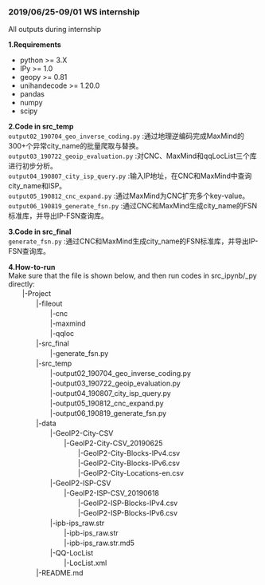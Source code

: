 ### 2019/06/25-09/01 WS internship
All outputs during internship  

**1.Requirements**  
- python >= 3.X  
- IPy >= 1.0  
- geopy >= 0.81   
- unihandecode >= 1.20.0   
- pandas  
- numpy  
- scipy  

**2.Code in src_temp**  
    `output02_190704_geo_inverse_coding.py` :通过地理逆编码完成MaxMind的300+个异常city_name的批量爬取与替换。  
    `output03_190722_geoip_evaluation.py` :对CNC、MaxMind和qqLocList三个库进行初步分析。  
    `output04_190807_city_isp_query.py` :输入IP地址，在CNC和MaxMind中查询city_name和ISP。  
    `output05_190812_cnc_expand.py` :通过MaxMind为CNC扩充多个key-value。  
    `output06_190819_generate_fsn.py` :通过CNC和MaxMind生成city_name的FSN标准库，并导出IP-FSN查询库。  

**3.Code in src_final**  
    `generate_fsn.py` :通过CNC和MaxMind生成city_name的FSN标准库，并导出IP-FSN查询库。 

**4.How-to-run**  
Make sure that the file is shown below, and then run codes in src_ipynb/_py directly:  
　　|-Project  
　　　　|-fileout  
　　　　　　|-cnc  
　　　　　　|-maxmind  
　　　　　　|-qqloc  
　　　　|-src_final  
　　　　　　|-generate_fsn.py  
　　　　|-src_temp  
　　　　　　|-output02_190704_geo_inverse_coding.py  
　　　　　　|-output03_190722_geoip_evaluation.py  
　　　　　　|-output04_190807_city_isp_query.py  
　　　　　　|-output05_190812_cnc_expand.py  
　　　　　　|-output06_190819_generate_fsn.py  
　　　　|-data  
　　　　　　|-GeoIP2-City-CSV  
　　　　　　　　|-GeoIP2-City-CSV_20190625  
　　　　　　　　　　|-GeoIP2-City-Blocks-IPv4.csv  
　　　　　　　　　　|-GeoIP2-City-Blocks-IPv6.csv  
　　　　　　　　　　|-GeoIP2-City-Locations-en.csv  
　　　　　　|-GeoIP2-ISP-CSV  
　　　　　　　　|-GeoIP2-ISP-CSV_20190618  
　　　　　　　　　　|-GeoIP2-ISP-Blocks-IPv4.csv  
　　　　　　　　　　|-GeoIP2-ISP-Blocks-IPv6.csv  
　　　　　　|-ipb-ips_raw.str  
　　　　　　　　|-ipb-ips_raw.str  
　　　　　　　　|-ipb-ips_raw.str.md5  
　　　　　　|-QQ-LocList  
　　　　　　　　|-LocList.xml   
　　　　|-README.md  
